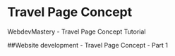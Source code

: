 # Travel Page Concept
 WebdevMastery - Travel Page Concept Tutorial

##Website development - Travel Page Concept - Part 1

